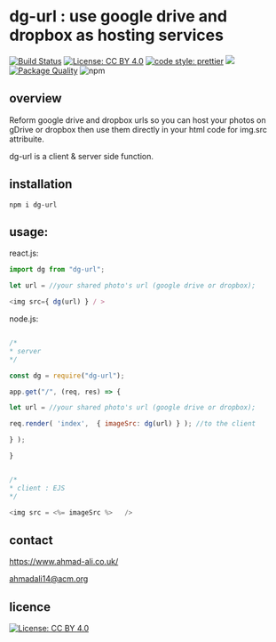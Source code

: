 # dg-url : use google drive and dropbox as hosting services
[![Build Status](https://travis-ci.org/aa947/dg-url.svg?branch=master)](https://travis-ci.org/aa947/dg-url)  [![License: CC BY 4.0](https://img.shields.io/badge/License-CC%20BY%204.0-lightgrey.svg)](https://creativecommons.org/licenses/by/4.0/) [![code style: prettier](https://img.shields.io/badge/code_style-prettier-ff69b4.svg?style=flat-square)](https://github.com/prettier/prettier) ![](https://david-dm.org/aa947/dg-url.svg) 
[![Package Quality](https://npm.packagequality.com/shield/dg-url.svg)](https://packagequality.com/#?package=dg-url)
![npm](https://img.shields.io/npm/dt/dg-url)

## overview
 
 Reform google drive and dropbox urls so you can host your photos on gDrive or dropbox then use them directly in your html code for img.src attribuite.

 dg-url is a client & server side function.



## installation 
 
 ``` npm i dg-url ```
 
## usage:

react.js:

```javascript
import dg from "dg-url";

let url = //your shared photo's url (google drive or dropbox);

<img src={ dg(url) } / >

```

node.js:

```javascript 

/*
* server
*/

const dg = require("dg-url");

app.get("/", (req, res) => {

let url = //your shared photo's url (google drive or dropbox);

req.render( 'index',  { imageSrc: dg(url) } ); //to the client

} );

}


/*
* client : EJS
*/

<img src = <%= imageSrc %>   />


```

## contact

 https://www.ahmad-ali.co.uk/
 
 ahmadali14@acm.org
 
## licence 

 [![License: CC BY 4.0](https://licensebuttons.net/l/by/4.0/80x15.png)](https://creativecommons.org/licenses/by/4.0/)
